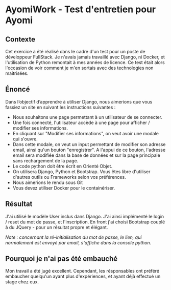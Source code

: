 # AyomiWork - Test d'entretien pour Ayomi
## Contexte
Cet exercice a été réalisé dans le cadre d'un test pour un poste de développeur FullStack.
Je n'avais jamais travaillé avec Django, ni Docker, et l'utilisation de Python remontait à mes années de licence. Ce test était alors l'occasion de voir comment je m'en sortais avec des technologies non maitrisées.

## Énoncé

Dans l’objectif d’apprendre à utiliser Django, nous aimerions que vous fassiez un site en suivant les instructions suivantes :

- Nous souhaitons une page permettant à un utilisateur de se connecter.
- Une fois connecté, l'utilisateur accède à une page pour afficher / modifier ses informations.
- En cliquant sur "Modifier ses informations", on veut avoir une modale qui s'ouvre.
- Dans cette modale,  on veut un input permettant de modifier son adresse email, ainsi qu'un bouton "enregistrer". A l'appui de ce bouton, l'adresse email sera modifiée dans la base de données et sur la page principale sans rechargement de la page.
- Le code python doit être écrit en Orienté Objet.
- On utilisera Django, Python et Bootstrap. Vous êtes libre d'utiliser d'autres outils ou Frameworks selon vos préférences.
- Nous aimerions le rendu sous Git
- Vous devez utiliser Docker pour le containériser.

## Résultat

J'ai utilisé le modèle User inclus dans Django. J'ai ainsi implémenté le login / reset du mot de passe, et l'inscription.
En front j'ai choisi Bootstrap couplé à du JQuery - pour un résultat propre et élégant.

*Note : concernant la ré-initialisation du mot de passe, le lien, qui normalement est envoyé par email, s'affiche dans la console python.*

## Pourquoi je n'ai pas été embauché

Mon travail a été jugé excellent. Cependant, les résponsables ont préféré embaucher quelqu'un ayant plus d'expériences, et ayant déjà effectué un stage chez eux. 
